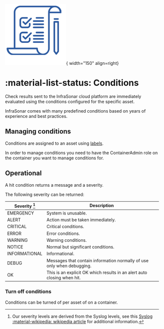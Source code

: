 ![Conditions](../images/concept_conditions.png){ width="150" align=right}

# :material-list-status: Conditions

Check results sent to the InfraSonar cloud platform are immediately evaluated using the conditions configured for the specific asset. 

InfraSonar comes with many predefined conditions based on years of experience and best practices.

## Managing conditions

Conditions are assigned to an asset using [labels](labels.md).

In order to manage conditions you need to have the ContainerAdmin role on the container you want to manage conditions for.

## Operational

A hit condition returns a message and a severity.

The following severity can be returned:


Severity [^1] | Description
--------------|------------------------------------------------------------------------
EMERGENCY     | System is unusable.                                                    
ALERT         | Action must be taken immediately.                                      
CRITICAL      | Critical conditions.                                                   
ERROR         | Error conditions.                                                      
WARNING       | Warning conditions.                                                    
NOTICE        | Normal but significant conditions.                                     
INFORMATIONAL | Informational.                                                         
DEBUG         | Messages that contain information normally of use only when debugging. 
OK            | This is an explicit OK which results in an alert auto closing when hit.

[^1]: Our severity levels are derived from the Syslog levels, see this [Syslog :material-wikipedia: wikipedia article](https://en.wikipedia.org/wiki/Syslog) for additional information.

### Turn off conditions

Conditions can be turned of per asset of on a container.




